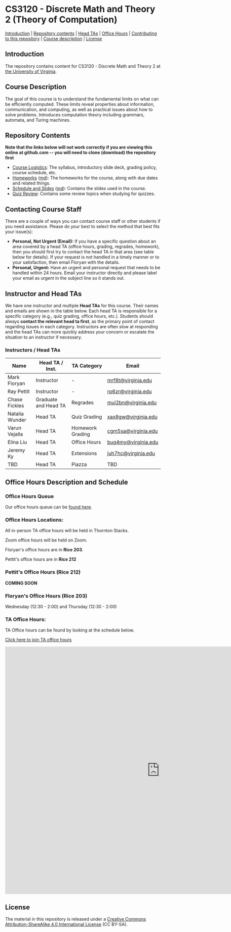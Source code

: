 CS3120 - Discrete Math and Theory 2 (Theory of Computation)
===============================

[Introduction](#introduction) | [Repository contents](#contents) | [Head TAs](#headtas) | [Office Hours](#officehours) | [Contributing to this repository](#contributing) | [Course description](#description) | [License](#license)

<a name="introduction"></a>Introduction
---------------------------------------

The repository contains content for CS3120 - Discrete Math and Theory 2 at [the University of Virginia](https://virginia.edu).

<a name="description"></a>Course Description
--------------------------------------------

The goal of this course is to understand the fundamental limits on what can be efficiently computed. These limits reveal properties about information, communication, and computing, as well as practical issues about how to solve problems. Introduces computation theory including grammars, automata, and Turing machines.


<a name="contents"></a>Repository Contents
------------------------------------------

**Note that the links below will not work correctly if you are viewing
this online at github.com -- you will need to clone (download) the
repository first**

- [Course Logistics](courselogistics/index.html): The syllabus, introductory slide deck, grading policy, course schedule, etc.
- [Homeworks](homeworks/index.html) ([md](homeworks/index.md)): The homeworks for the course, along with due dates and related things.
- [Schedule and Slides](slides/index.html) ([md](slides/index.md)): Contains the slides used in the course.
- [Quiz Review](quiz/quiz_review.html): Contains some review topics when studying for quizzes. 


<a name="headtas"></a>Contacting Course Staff
------------------------------------------

There are a couple of ways you can contact course staff or other students if you need assistance. Please do your best to select the method that best fits your issue(s):

- **Personal, Not Urgent (Email):** If you have a specific question about an area covered by a head TA (office hours, grading, regrades, homework), then you should first try to contact the head TA in that area (see table below for details). If your request is not handled in a timely manner or to your satisfaction, then email Floryan with the details.
- **Personal, Urgent:** Have an urgent and personal request that needs to be handled within 24 hours. Email your instructor directly and please label your email as urgent in the subject line so it stands out. 

<a name="headtas"></a>Instructor and Head TAs
------------------------------------------

We have one instructor and multiple **Head TAs** for this course. Their names and emails are shown in the table below. Each head TA is responsible for a specific category (e.g., quiz grading, office hours, etc.). Students should always **contact the relevant head ta first**, as the primary point of contact regarding issues in each category. Instructors are often slow at responding and the head TAs can more quickly address your concern or escalate the situation to an instructor if necessary.

### Instructors / Head TAs

| Name | Head TA / Inst. | TA Category | Email |
|-|-|-|-|
| Mark Floryan | Instructor | - | [mrf8t@virginia.edu](mailto:mrf8t@virginia.edu) |
| Ray Pettit | Instructor | - | [rp6zr@virginia.edu](mailto:rp6zr@virginia.edu) |
| Chase Fickles | Graduate and Head TA | Regrades | [muj2bn@virginia.edu](mailto:muj2bn@virginia.edu) |
| Natalia Wunder | Head TA | Quiz Grading | [xax8gw@virginia.edu](mailto:xax8gw@virginia.edu) |
| Varun Vejalla | Head TA | Homework Grading | [cgm5sa@virginia.edu](mailto:cgm5sa@virginia.edu) |
| Elina Liu | Head TA | Office Hours | [bug4my@virginia.edu](mailto:bug4my@virginia.edu) |
| Jeremy Ky | Head TA | Extensions | [juh7hc@virginia.edu](mailto:juh7hc@virginia.edu) |
| TBD | Head TA | Piazza | TBD |



<a name="officehours"></a>Office Hours Description and Schedule
------------------------------------------


### Office Hours Queue

Our office hours queue can be [found here](https://kytos02.cs.virginia.edu/asci).

### Office Hours Locations:

All in-person TA office hours will be held in Thornton Stacks.

Zoom office hours will be held on Zoom.

Floryan's office hours are in **Rice 203**.

Pettit's office hours are in **Rice 212**

### Pettit's Office Hours (Rice 212)

**COMING SOON**

### Floryan's Office Hours (Rice 203)

Wednesday (12:30 - 2:00) and Thursday (12:30 - 2:00)

### TA Office Hours:

TA Office hours can be found by looking at the schedule below.

[Click here to join TA office hours](https://virginia.zoom.us/j/95182519274?pwd=ynDhGcg3cgZkdFPDgk8mgPsXGRepLs.1)

<iframe src="https://docs.google.com/spreadsheets/d/e/2PACX-1vTkHWlhg3Wk4XKrndrY51-hVnkSQDaCf0NG0eJ3RAiUl6KBvCJyZvON6qzraPRolorvU6EMfZQXO9GM/pubhtml?gid=0&amp;single=true&amp;widget=true&amp;headers=false" style="border: 0" width="1000" height="800" frameborder="0" scrolling="no"></iframe>





<a name="license"></a>License
-----------------------------

The material in this repository is released under a [Creative Commons Attribution-ShareAlike 4.0 International License](http://creativecommons.org/licenses/by-sa/4.0/) (CC BY-SA).

